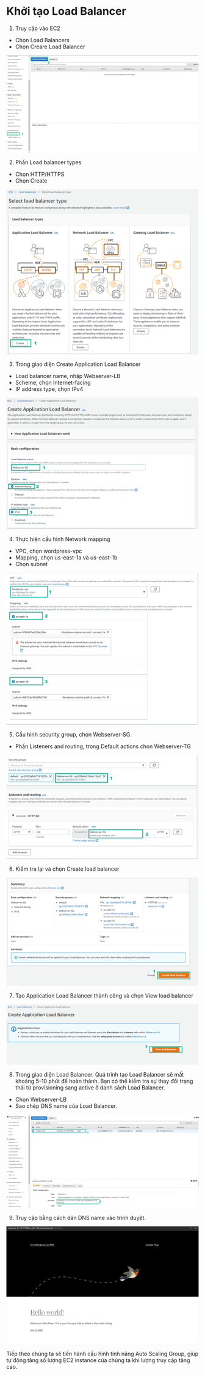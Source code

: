 # Khởi tạo Load Balancer

1. Truy cập vào EC2
-	Chọn Load Balancers
-	Chọn Creare Load Balancer

![ami](/images/createautoscaling/loadbalancer-setup-01.png?featherlight=false&width=90pc)

2. Phần Load balancer types
-	Chọn HTTP/HTTPS
-	Chọn Create

![ami](/images/createautoscaling/loadbalancer-setup-02.png?featherlight=false&width=90pc)

3. Trong giao diện Create Application Load Balancer
-	Load balancer name, nhập Webserver-LB
-	Scheme, chọn Internet-facing
-	IP address type, chọn IPv4

![ami](/images/createautoscaling/loadbalancer-setup-03.png?featherlight=false&width=90pc)

4. Thực hiện cấu hình Network mapping
-	VPC, chọn wordpress-vpc
-	Mapping, chọn us-east-1a và us-east-1b
-	Chọn subnet

![ami](/images/createautoscaling/loadbalancer-setup-04.png?featherlight=false&width=90pc)

5. Cấu hình security group, chọn Webserver-SG.
-	Phần Listeners and routing, trong Default actions chọn Webserver-TG

![ami](/images/createautoscaling/loadbalancer-setup-05.png?featherlight=false&width=90pc)

6. Kiểm tra lại và chọn Create load balancer

![ami](/images/createautoscaling/loadbalancer-setup-06.png?featherlight=false&width=90pc)

7. Tạo Application Load Balancer thành công và chọn View load balancer

![ami](/images/createautoscaling/loadbalancer-setup-07.png?featherlight=false&width=90pc)

8.	Trong giao diện Load Balancer. Quá trình tạo Load Balancer sẽ mất khoảng 5-10 phút để hoàn thành. Bạn có thể kiểm tra sự thay đổi trạng thái từ provisioning sang active ở danh sách Load Balancer.
-	Chọn Webserver-LB
-	Sao chép DNS name của Load Balancer.

![ami](/images/createautoscaling/loadbalancer-setup-08.png?featherlight=false&width=90pc)

9.	Truy cập bằng cách dán DNS name vào trình duyệt.

![ami](/images/createautoscaling/loadbalancer-setup-09.png?featherlight=false&width=90pc)


Tiếp theo chúng ta sẽ tiến hành cấu hình tính năng Auto Scaling Group, giúp tự động tăng số lượng EC2 instance của chúng ta khi lượng truy cập tăng cao.
